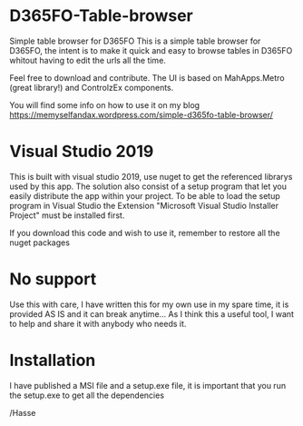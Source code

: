 # D365FO-Table-browser
Simple table browser for D365FO
This is a simple table browser for D365FO, the intent is to make it quick and easy to browse tables in D365FO whitout having to edit the urls all the time.

Feel free to download and contribute. The UI is based on MahApps.Metro (great library!) and ControlzEx components.

You will find some info on how to use it on my blog https://memyselfandax.wordpress.com/simple-d365fo-table-browser/

# Visual Studio 2019
This is built with visual studio 2019, use nuget to get the referenced librarys used by this app.
The solution also consist of a setup program that let you easily distribute the app within your project. To be able to load the setup program in Visual Studio the Extension "Microsoft Visual Studio Installer Project" must be installed first. 

If you download this code and wish to use it, remember to restore all the nuget packages

# No support
Use this with care, I have written this for my own use in my spare time, it is provided AS IS and it can break anytime... As I think this a useful tool, I want to help and share it with anybody who needs it.

# Installation
I have published a MSI file and a setup.exe file, it is important that you run the setup.exe to get all the dependencies

/Hasse

